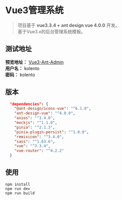 # Vue3管理系统
> 项目基于 **vue3.3.4 + ant design vue 4.0.0** 开发。<br/>
基于Vue3.x的后台管理系统模板。

## 测试地址
**预览地址：** [Vue3-Ant-Admin](http://101.132.73.35)<br/>
**用户名：** kolento <br/>
**密码：** kolento

## 版本
```json
  "dependencies": {
    "@ant-design/icons-vue": "^6.1.0",
    "ant-design-vue": "^4.0.0",
    "axios": "^1.4.0",
    "mockjs": "^1.1.0",
    "pinia": "^2.1.3",
    "pinia-plugin-persist": "^1.0.0",
    "remixicon": "^3.4.0",
    "sass": "^1.63.6",
    "vue": "^3.3.4",
    "vue-router": "^4.2.2"
  }
```

## 使用
```
npm install
npm run dev
npm run build
```
